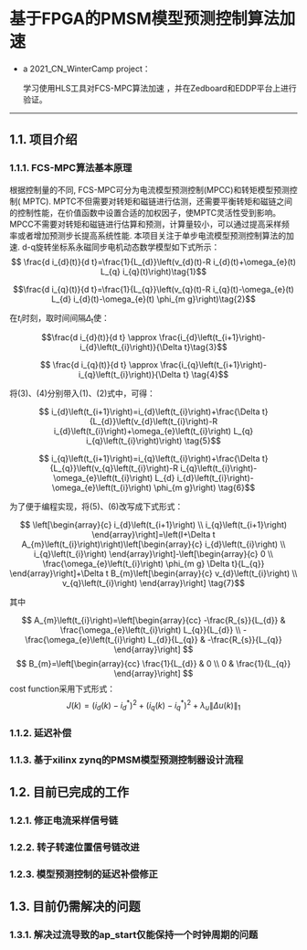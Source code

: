 # 基于FPGA的PMSM模型预测控制算法加速
- a 2021_CN_WinterCamp project：

  学习使用HLS工具对FCS-MPC算法加速 ，并在Zedboard和EDDP平台上进行验证。
***

##  1.1. 项目介绍

### 1.1.1. FCS-MPC算法基本原理
  根据控制量的不同, FCS-MPC可分为电流模型预测控制(MPCC)和转矩模型预测控制( MPTC). MPTC不但需要对转矩和磁链进行估测，还需要平衡转矩和磁链之间的控制性能，在价值函数中设置合适的加权因子，使MPTC灵活性受到影响。MPCC不需要对转矩和磁链进行估算和预测，计算量较小，可以通过提高采样频率或者增加预测步长提高系统性能. 本项目关注于单步电流模型预测控制算法的加速.
  d-q旋转坐标系永磁同步电机动态数学模型如下式所示：
  $$ \frac{d i_{d}(t)}{d t}=\frac{1}{L_{d}}\left(v_{d}(t)-R i_{d}(t)+\omega_{e}(t) L_{q} i_{q}(t)\right)\tag{1}$$

  $$\frac{d i_{q}(t)}{d t}=\frac{1}{L_{q}}\left(v_{q}(t)-R i_{q}(t)-\omega_{e}(t) L_{d} i_{d}(t)-\omega_{e}(t) \phi_{m g}\right)\tag{2}$$

  在$t_{i}$时刻，取时间间隔$\Delta$<sub>t</sub>使：
  
$$\frac{d i_{d}(t)}{d t} \approx \frac{i_{d}\left(t_{i+1}\right)-i_{d}\left(t_{i}\right)}{\Delta t}\tag{3}$$

  $$
  \frac{d i_{q}(t)}{d t} \approx \frac{i_{q}\left(t_{i+1}\right)-i_{q}\left(t_{i}\right)}{\Delta t}
  \tag{4}$$

  将(3)、(4)分别带入(1)、(2)式中，可得：

  $$
  i_{d}\left(t_{i+1}\right)=i_{d}\left(t_{i}\right)+\frac{\Delta t}{L_{d}}\left(v_{d}\left(t_{i}\right)-R i_{d}\left(t_{i}\right)+\omega_{e}\left(t_{i}\right) L_{q} i_{q}\left(t_{i}\right)\right)
  \tag{5}$$

  $$
  i_{q}\left(t_{i+1}\right)=i_{q}\left(t_{i}\right)+\frac{\Delta t}{L_{q}}\left(v_{q}\left(t_{i}\right)-R i_{q}\left(t_{i}\right)-\omega_{e}\left(t_{i}\right) L_{d} i_{d}\left(t_{i}\right)-\omega_{e}\left(t_{i}\right) \phi_{m g}\right)
  \tag{6}$$

  为了便于编程实现，将(5)、(6)改写成下式形式：

  $$
  \left[\begin{array}{c}
  i_{d}\left(t_{i+1}\right) \\
  i_{q}\left(t_{i+1}\right)
  \end{array}\right]=\left(I+\Delta t A_{m}\left(t_{i}\right)\right)\left[\begin{array}{c}
  i_{d}\left(t_{i}\right) \\
  i_{q}\left(t_{i}\right)
  \end{array}\right]-\left[\begin{array}{c}
  0 \\
  \frac{\omega_{e}\left(t_{i}\right) \phi_{m g} \Delta t}{L_{q}}
  \end{array}\right]+\Delta t B_{m}\left[\begin{array}{c}
  v_{d}\left(t_{i}\right) \\
  v_{q}\left(t_{i}\right)
  \end{array}\right]
  \tag{7}$$

  其中

  $$
  A_{m}\left(t_{i}\right)=\left[\begin{array}{cc}
  -\frac{R_{s}}{L_{d}} & \frac{\omega_{e}\left(t_{i}\right) L_{q}}{L_{d}} \\
  -\frac{\omega_{e}\left(t_{i}\right) L_{d}}{L_{q}} & -\frac{R_{s}}{L_{q}}
  \end{array}\right]
  $$
  $$
  B_{m}=\left[\begin{array}{cc}
  \frac{1}{L_{d}} & 0 \\
  0 & \frac{1}{L_{q}}
  \end{array}\right]
  $$
  cost function采用下式形式：
  $$J(k)=\left(i_{d}(k)-i_{d}^{*}\right)^{2}+\left(i_{q}(k)-i_{q}^{*}\right)^{2}+\lambda_{u}\|\Delta u(k)\|_{1}\tag{8}$$


### 1.1.2. 延迟补偿

### 1.1.3. 基于xilinx zynq的PMSM模型预测控制器设计流程
## 1.2. 目前已完成的工作

  ### 1.2.1. 修正电流采样信号链

  ### 1.2.2. 转子转速位置信号链改进

  ### 1.2.3. 模型预测控制的延迟补偿修正



## 1.3. 目前仍需解决的问题

### 1.3.1. 解决过流导致的ap_start仅能保持一个时钟周期的问题